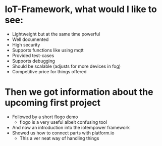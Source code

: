 # IoT-Framework, what would I like to see:

+ Lightweight but at the same time powerful
+ Well documented
+ High security
+ Supports functions like using mqtt
+ Provided test-cases
+ Supports debugging
+ Should be scalable (adjusts for more devices in fog)
+ Competitive price for things offered

# Then we got information about the upcoming first project

+ Followed by a short flogo demo
  - flogo is a very useful albeit confusing tool
+ And now an introduction into the iotempower framework
+ Showed us how to connect parts with platform.io
  - This a ver neat way of handling things


